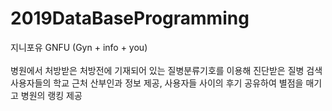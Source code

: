 # 2019DataBaseProgramming
지니포유 GNFU (Gyn + info + you)
</br></br>
병원에서 처방받은 처방전에 기재되어 있는 질병분류기호를 이용해 진단받은 질병 검색 </br>
사용자들의 학교 근처 산부인과 정보 제공, 사용자들 사이의 후기 공유하여 별점을 매기고 병원의 랭킹 제공
